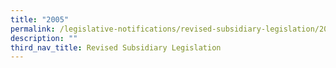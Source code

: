 ```yaml
---
title: "2005"
permalink: /legislative-notifications/revised-subsidiary-legislation/2005/
description: ""
third_nav_title: Revised Subsidiary Legislation
---
```

